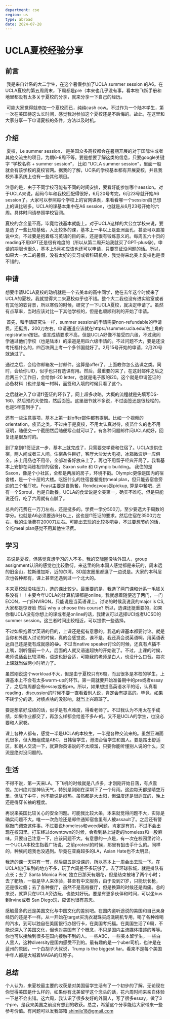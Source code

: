 ```yaml
---
department: cse
region: us
type: abroad
date: 2024-07-28
---
```


# UCLA夏校经验分享

## 前言

​ 我是来自计系的大二学生，在这个暑假参加了UCLA summer session 的A6。在UCLA夏校的第五周周末，下周都是pre（本来也几乎没有事，看本校飞跃手册和地里都没有太多关于夏校的分享，就来分享一下自己的经历。

​ 可能大家觉得就参加一个夏校而已，纯纯cash cow。不过作为一个陆本学生，第一次在美国待这么长时间，感觉我对参加这个夏校还是不后悔的。故此，在这里和大家分享一下申请夏校的条件，方法以及时机。

## 介绍

​ 夏校，i.e summer session， 是美国众多高校都会在暑期开展的对于国际生或者其他交流生的项目，为期6-8周不等。要是想要了解这类的信息，只要google关键字 “学校名称 + summer session”， 比如 “UCLA summer session”，里面一般就会有该学校的夏校官网。据我的了解，UC系的学校基本都有开展夏校，并且我校外事系统上也有一些其他项目。

​ 注意的是，由于不同学校可能有不同的时间安排，要看好能参加哪个session。对于UCLA来说，起码今年和我校匹配得很好，6月20号考完，6月23号就开始A6 session了。大家可以参照每个学校上的官网课表，来看看哪一个session自己想上的课比较多。UCLA的课基本集中在A6 session，也就是从6月23号开始的六周。具体时间请参照学校官网。

​ 夏校的含金量不高，毕竟给钱基本就能上。对于UCLA这样的大公立学校来说，要是选了一些比较基础，人比较多的课，基本上一半以上是亚洲面孔，甚至可以直接说中文。不过要是抱着练习英语的目的来，还是很有锻炼意义的。每周五六十页的reading不用GPT还是很有难度的（所以从第二周开始我就买了GPT-plus😂)。申请的期限也很久，基本上5月初应该也还可以申请，只要签证没问题的话。所以，如果大一大二的暑假，没有太好的实习或者科研机会，我觉得来北美上夏校也是很不错的。

## 申请

​ 想要申请UCLA夏校的动机就是一个去美本的高中同学，他在去年这个时候来了UCLA的夏校，我就觉得大二来夏校似乎也不错。整个大二我也没有进实验室或者有其他的软背景，所以寒假的时候，研究了一下UCLA夏校，就决定申请了。虽然有点草率，当时应该对比一下其他学校的，但是也顺顺利利的开始了申请。

​ 首先，和申请研究生一样，summer session的申请需要non-refundable的申请费。还挺贵，200刀左右。申请通道应该就在https://summer.ucla.edu/右上角的registration按钮。语言成绩要求不高，但是UCLA好像不接受四六级，不过我同学通过他们学校（也是陆本）的渠道是用四六级申请的。不过问题不大，要是还没考托福什么的，四百块网上考一个多邻国就好了。2月15号开始的申请，2月20号就通过了。

​ 通过之后，会给你邮箱发一封邮件。这算是offer了，上面教你怎么选课之类。同时，会给你UID，似乎也只有选课有用。然后，最重要的来了，在这封邮件之后之后两三个工作日，会给你I-20 letter，也就是电子版的i20。这个就是申请签证的必备材料（也许是唯一材料，面签和入境的时候只看了这个。

​ 之后就进入了申请f1签证的环节了，网上超多攻略，大概的流程就是先填写DS-160，然后预约大使馆，然后面签。这里细节就不多说，不过面签还是很轻松的，也是5年签到手了。

​ 还有一些注意事项，基本上第一封offer邮件都有提到。比如一个视频的orientation，疫苗之类。不过由于是夏校，不用太认真对待，疫苗什么的也不用证明，随便交一个截图然后随便写点就可以了。有各种问题邮件问UCLA就好，回复还是很及时的。

​ 到了拿到f1签证这一步，基本上就完成了，只需要交学费和住宿了。UCLA提供住宿，两人间或者三人间。住宿条件巨好，客厅大沙发大电视，冰箱微波炉一应俱全。床上用品也不用带，全部准备好放床上了。再也不用留子经典开局了。我看基本上安排在两栋相邻的宿舍，Saxon suite 和 Olympic building。 我住的是Saxon，像是个小社区，全都是两层的房子，环境不戳。Olympic更像是国内的宿舍楼，是一个十层的大楼。吃饭什么的住宿套餐提供meal plan，但只能去宿舍旁边的三个餐厅吃。Feast主要是自助餐，Rendezvous是pickup, 算是中餐吧，还有一个Sproul，也是自助餐。UCLA的食堂说是全美第一，确实不难吃，但是只能说还行，吃了六周就有点腻了。

​ 总共的花费在一万刀左右，还是挺多的。学费一学分500刀，至少要选大于周数的学分。也就是A6必须要选6分以上，这也是f1签证的要求。然后住宿在3500刀左右，我的生活费在2000刀左右。可能出去玩的比较多吧😁，不过要想节约的话，全吃meal plan感觉不用其他生活费。

## 学习

​ 虽说是夏校，但感觉真想学习的人不多。我的交际圈没啥外国人，group assignment认识的感觉也比较敷衍。来这里的陆本国人感觉都是来玩的，周末远的旧金山，拉斯维加斯，近的尔湾，SD朋友圈里都逛了一边说是。大家的本科层次也各种都有，课上甚至还遇到过一个北大的。

​ 本来夏校就没啥压力，选的课比较少。最重要的是，我选了两门课和计系一毛钱关系没有！！主要今年UCLA的计算机课都是online，我就想着随便选了两门，一门ECON，一门ENVIRON，只能说是当英语课上。讨论的时候我说我的major is CS, 大家都是惊讶脸 然后 why u choose this course? 所以，选课还挺重要的，如果你看UCLA没有你想上的课或者是online的话，我建议可以选择UCI或者UCSD的summer session。这三者时间比较相近，可以提供一些选择。

​ 不过如果抱着学英语的目的，上课还是挺有意思的。我选的课基本都要讨论。就是当你和外国人讨论的时候，真的会感觉说，诶不是，我还真会说英语啊。用英语表达自己还是挺有成就感的😂。不过当native speaker讨论的时候，还真有点插不上嘴，刚听懂前一个人，后面的人就又语速超快的开始说了。不过，上课的时候，老师说话会比较清晰，语速也挺合适，可能我的老师是白人，也没什么口音。每次上课就当做两小时听力了。

​ 虽然刚说这个workload不大，但是由于夏校只有6周，而且很多是本校的学生，上课基本上不会有太多warm-up的环节。第一周就要开始准备期中的pre或者essay了，之后每周都会有essay或者pre。所以，如果想提高英语水平的话，认真看reading，discussion的时候不要一直看着别人说，肯定会有提高的。毕竟，如果不转学分的话，对绩点啥的没影响，就当上兴趣班了。

​ 要是想拿好成绩的话，似乎是有点难度，得看老师了。不过我认为不用太在乎成绩，如果作业都交了，再怎么样都会给差不多A-的。又不是UCLA的学生，也没必要和人家卷。

​ 课上各种人都有，感觉一半是UCLA的本校生，一半是各种交流来的。虽然亚洲面孔很多，但大概组成是ABC，日韩留学生，港澳台留学生和国人。要是踏出舒适区，和别人交流一下，就算你英语说的不太顺溜，只要你能听懂别人说的什么，交流是绝对没问题的。

## 生活

​ 不得不说，第一天来LA，下飞机的时候就是八点多，才刚刚开始日落，有点震惊。加州绝对是神仙天气，特别是刚刚在深圳下了一个月雨。这边每天都是晴空万里，但除了中午，也不能说是闷热。虽然都是大太阳，但温度还是很适宜的，晚上还是得穿长袖的程度。

​ 再说来美国比较关心的安全问题。可能我比较大条，本来就觉得问题不大，实际是确实问题不大。唯一一次危险还是邮件通知宿舍里有人被assault了。之后还有警察敲门调查这件事。不过要说homeless和weed问题，肯定是有的，不过不会出现在校园里。打车经过downtown的时候，会看到路上游走的homeless和一股麻味。只要自己注意一下，应该问题不大。有意思的一点是，有一次在校园里讨论，一个UCLA本校生指着广场说，之前protest的时候，那里有狙击手什么的。同样的，种族问题我也没遇到。毕竟在亚裔超多的LA，Asian Hate也不太明显。

​ 我选的课一天只有一节，然后周五是没课的，所以基本上一周会出去玩一下。在UCLA能打车到的地方不多，玩了六周差不多玩够了。去了环球影城，就是排队有点长；去了 Santa Monica Pier, 独立日那天有烟花，但是结束被堵了两个小时；去了靶场，一般是华人来体验，甚至有中文服务，由于没到21岁，只能玩长枪，还是很过瘾；去了各种餐厅，虽然不是高档餐厅，但是换算的时候还是肉痛。总的来说，就算只在UCLA旁边玩，也绝对好玩。要是有更多伙伴和时间，可以坐bus到Irvine或者 San Diego玩，应该也很有意思。

​ 感触最多的还是美国文化与中国文化的差别吧。在国内道听途说的美国和自己亲身经历的还是不一样。从一开始在target买洗衣凝珠买成洗碗机专用，喝了各种难喝的汽水，到可以独自在美国银行办银行卡，在美国考托福。在美国生活了6周，不能说深入了美国文化，但也对美国有了个概念，不只是国内主流媒体描述的等等。你也可以接触到很多在国内接触不到的人。一些ABC，一些美本留学生，一些白人黑人，这种diversity是国内感受不到的。最有趣的是一个uber司机，也许是在蓝州的原因，一个白胡子大叔说，Trump is the biggest liar。看来不是每个美国中年人都是大喊着MAGA的红脖子。

## 总结

​ 个人认为，来夏校最主要的收获是对美国留学生活有了一个初步的了解。无论现在你觉得美国是什么样的，如果你有北美留学这个念头的话，花六周时间来亲自体验一下总不会出错。这六周，我认识了很多友好的外国人，写了很多essay，做了3个pre，是我来美国之前没有想到的收获。总之，希望这个分享能给大家带来一些参考价值。有问题可以发我邮箱 shimile18@gmail.com
